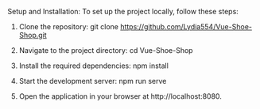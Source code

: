 


Setup and Installation:
To set up the project locally, follow these steps:

1. Clone the repository:
git clone https://github.com/Lydia554/Vue-Shoe-Shop.git

2. Navigate to the project directory:
cd Vue-Shoe-Shop

3. Install the required dependencies:
npm install

4. Start the development server:
npm run serve

5. Open the application in your browser at http://localhost:8080.
